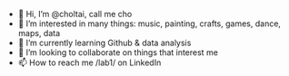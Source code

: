- 👋 Hi, I’m @choltai, call me cho
- 👀 I’m interested in many things: music, painting, crafts, games, dance, maps, data
- 🌱 I’m currently learning Github & data analysis
- 💞️ I’m looking to collaborate on things that interest me
- 📫 How to reach me /lab1/ on LinkedIn

<!---
choltai/choltai is a ✨ special ✨ repository because its `README.md` (this file) appears on your GitHub profile.
You can click the Preview link to take a look at your changes.
--->
